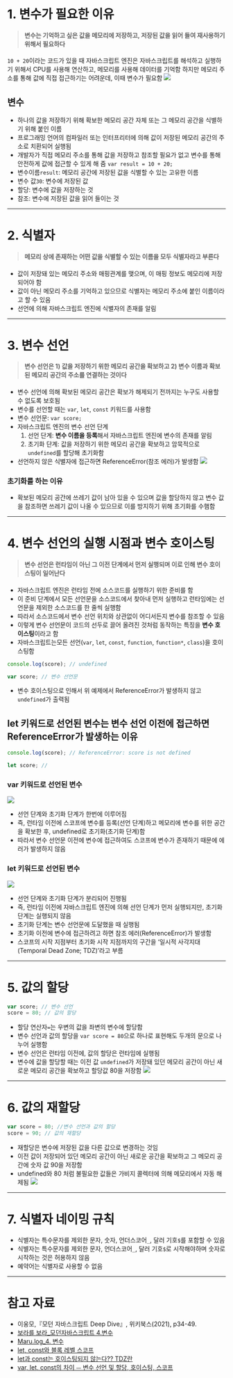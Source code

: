 # 1. 변수가 필요한 이유
> #### 변수는 기억하고 싶은 값을 메모리에 저장하고, 저장된 값을 읽어 들여 재사용하기 위해서 필요하다

`10 + 20`이라는 코드가 있을 때 
자바스크립트 엔진은 자바스크립트를 해석하고 실행하기 위해서 CPU를 사용해 연산하고, 메모리를 사용해 데이터를 기억함
하지만 메모리 주소를 통해 값에 직접 접근하기는 어려운데, 이때 변수가 필요함
![](https://velog.velcdn.com/images/cielo_hello/post/25f462da-4bd1-4562-9a38-a306508ee439/image.png)

## 변수
 - 하나의 값을 저장하기 위해 확보한 메모리 공간 자체 또는 그 메모리 공간을 식별하기 위해 붙인 이름
 - 프로그래밍 언어의 컴파일러 또는 인터프리터에 의해 값이 저장된 메모리 공간의 주소로 치환되어 실행됨
 - 개발자가 직접 메모리 주소를 통해 값을 저장하고 참조할 필요가 없고 변수를 통해 안전하게 값에 접근할 수 있게 해 줌
 `var result = 10 + 20;`
 - 변수이름`result`: 메모리 공간에 저장된 값을 식별할 수 있는 고유한 이름
 - 변수 값`30`: 변수에 저장된 값
 - 할당: 변수에 값을 저장하는 것
 - 참조: 변수에 저장된 값을 읽어 들이는 것
---
# 2. 식별자
> #### 메모리 상에 존재하는 어떤 값을 식별할 수 있는 이름을 모두 식별자라고 부른다

- 값이 저장돼 있는 메모리 주소와 매핑관계를 맺으며, 이 매핑 정보도 메모리에 저장되어야 함
- 값이 아닌 메모리 주소를 기억하고 있으므로 식별자는 메모리 주소에 붙인 이름이라고 할 수 있음
- 선언에 의해 자바스크립트 엔진에 식별자의 존재를 알림
---
# 3. 변수 선언
> #### 변수 선언은 1) 값을 저장하기 위한 메모리 공간을 확보하고 2) 변수 이름과 확보된 메모리 공간의 주소를 연결하는 것이다

- 변수 선언에 의해 확보된 메모리 공간은 확보가 해제되기 전까지는 누구도 사용할 수 없도록 보호됨
- 변수를 선언할 때는 `var`, `let`, `const` 키워드를 사용함
- 변수 선언문: `var score;`
- 자바스크립트 엔진의 변수 선언 단계
  1. 선언 단계: **변수 이름을 등록**해서 자바스크립트 엔진에 변수의 존재를 알림
  2. 초기화 단계: 값을 저장하기 위한 메모리 공간을 확보하고 암묵적으로 `undefined`를 할당해 초기화함
- 선언하지 않은 식별자에 접근하면 ReferenceError(참조 에러)가 발생함
![](https://velog.velcdn.com/images/cielo_hello/post/509fef7b-7e96-42b0-8102-717a907f64e0/image.png)
### 초기화를 하는 이유
- 확보된 메모리 공간에 쓰레기 값이 남아 있을 수 있으며 값을 할당하지 않고 변수 값을 참조하면 쓰레기 값이 나올 수 있으므로 이를 방지하기 위해 초기화를 수햄함
---
# 4. 변수 선언의 실행 시점과 변수 호이스팅
> #### 변수 선언은 런타임이 아닌 그 이전 단계에서 먼저 실행되며 이로 인해 변수 호이스팅이 일어난다

- 자바스크립트 엔진은 런타임 전에 소스코드를 실행하기 위한 준비를 함
- 이 준비 단계에서 모든 선언문을 소스코드에서 찾아내 먼저 실행하고 런타임에는 선언문을 제외한 소스코드를 한 줄씩 실행함
- 따라서 소스코드에서 변수 선언 위치와 상관없이 어디서든지 변수를 참조할 수 있음
- 이렇게 변수 선언문이 코드의 선두로 끌어 올려진 것처럼 동작하는 특징을 **변수 호이스팅**이라고 함
- 자바스크립트는모든 선언(`var`, `let`, `const`, `function`, `function*`, `class`)을 호이스팅함
```javascript
console.log(score); // undefined

var score; // 변수 선언문
```
- 변수 호이스팅으로 인해서 위 예제에서 ReferenceError가 발생하지 않고 `undefined`가 출력됨

## let 키워드로 선언된 변수는 변수 선언 이전에 접근하면 ReferenceError가 발생하는 이유
```javascript
console.log(score); // ReferenceError: score is not defined

let score; //
```

### var 키워드로 선언된 변수 
![](https://velog.velcdn.com/images/cielo_hello/post/2820c332-16f5-4b41-97ee-c8977b2017d1/image.png)
- 선언 단계와 초기화 단계가 한번에 이루어짐
- 즉, 런타임 이전에 스코프에 변수를 등록(선언 단계)하고 메모리에 변수를 위한 공간을 확보한 후, undefined로 초기화(초기화 단계)함
- 따라서 변수 선언문 이전에 변수에 접근하여도 스코프에 변수가 존재하기 때문에 에러가 발생하지 않음

### let 키워드로 선언된 변수
![](https://velog.velcdn.com/images/cielo_hello/post/c372111b-0966-4cac-99b6-c46b314db0ef/image.png)
- 선언 단계와 초기화 단계가 분리되어 진행됨
- 즉, 런타임 이전에 자바스크립트 엔진에 의해 선언 단계가 먼저 실행되지만, 초기화 단계는 실행되지 않음
- 초기화 단계는 변수 선언문에 도달했을 때 실행됨
- 초기화 이전에 변수에 접근하려고 하면 참조 에러(ReferenceError)가 발생함
- 스코프의 시작 지점부터 초기화 시작 지점까지의 구간을 ‘일시적 사각지대(Temporal Dead Zone; TDZ)’라고 부름
---
# 5. 값의 할당
```javascript
var score; // 변수 선언
score = 80; // 값의 할당
```
- 할당 연산자`=`는 우변의 값을 좌변의 변수에 할당함
- 변수 선언과 값의 할당을 `var score = 80`으로 하나로 표현해도 두개의 문으로 나누어 실행함
- 변수 선언은 런타임 이전에, 값의 할당은 런타임에 실행됨
- 변수에 값을 할당할 때는 이전 값 `undefined`가 저장돼 있던 메모리 공간이 아닌 새로운 메모리 공간을 확보하고 할당값 80을 저장함
![](https://velog.velcdn.com/images/cielo_hello/post/c02990d7-a513-4896-be23-0a4d99878ea7/image.png)
---
# 6. 값의 재할당
```javascript
var score = 80; //변수 선언과 값의 할당
score = 90; // 값의 재할당
```
- 재할당은 변수에 저장된 값을 다른 값으로 변경하는 것임
- 이전 값이 저장되어 있던 메모리 공간이 아닌 새로운 공간을 확보하고 그 메모리 공간에 숫자 값 90을 저장함
- undefined와 80 처럼 불필요한 값들은 가비지 콜렉터에 의해 메모리에서 자동 해제됨
![](https://velog.velcdn.com/images/cielo_hello/post/0c63043c-6a3d-494a-b0c2-6891a6f7014e/image.png)
---
# 7. 식별자 네이밍 규칙
- 식별자는 특수문자를 제외한 문자, 숫자, 언더스코어`_`, 달러 기호`$`를 포함할 수 있음
- 식별자는 특수문자를 제외한 문자, 언더스코어`_`, 달러 기호`$`로 시작해야하며 숫자로 시작하는 것은 허용하지 않음
- 예약어는 식별자로 사용할 수 없음
---

# 참고 자료
- 이웅모,『모던 자바스크립트 Deep Dive』, 위키북스(2021), p34-49.
- [보라를 보라_모던자바스크립트 4.변수](https://blog.borachoi.dev/blog/javascript-deep-dive/4)
- [Maru.log_4. 변수](https://velog.io/@dy6578ekdbs/4.-%EB%B3%80%EC%88%98)
- [let, const와 블록 레벨 스코프](https://poiemaweb.com/es6-block-scope#:~:text=%EC%B4%88%EA%B8%B0%ED%99%94%20%EC%9D%B4%EC%A0%84%EC%97%90%20%EB%B3%80%EC%88%98%EC%97%90,%EB%A5%BC%20%EC%B0%B8%EC%A1%B0%ED%95%A0%20%EC%88%98%20%EC%97%86%EB%8B%A4.)
- [let과 const는 호이스팅되지 않는다?? TDZ란](https://taenami.tistory.com/87)
- [var, let, const의 차이 ⏤ 변수 선언 및 할당, 호이스팅, 스코프](https://www.howdy-mj.me/javascript/var-let-const)
